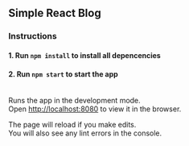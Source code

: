 ## Simple React Blog

### Instructions

#### 1. Run `npm install` to install all depencencies


#### 2. Run `npm start` to start the app

\
Runs the app in the development mode.\
Open [http://localhost:8080](http://localhost:8080) to view it in the browser.

The page will reload if you make edits.\
You will also see any lint errors in the console.